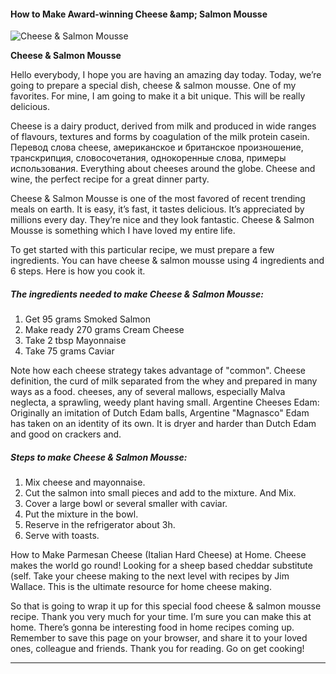             

#### How to Make Award-winning Cheese &amp;amp; Salmon Mousse

![Cheese &amp; Salmon Mousse](https://img-global.cpcdn.com/recipes/4580285135978496/751x532cq70/cheese-salmon-mousse-recipe-main-photo.jpg)

**Cheese &amp; Salmon Mousse**

Hello everybody, I hope you are having an amazing day today. Today, we’re going to prepare a special dish, cheese & salmon mousse. One of my favorites. For mine, I am going to make it a bit unique. This will be really delicious.

Cheese is a dairy product, derived from milk and produced in wide ranges of flavours, textures and forms by coagulation of the milk protein casein. Перевод слова cheese, американское и британское произношение, транскрипция, словосочетания, однокоренные слова, примеры использования. Everything about cheeses around the globe. Cheese and wine, the perfect recipe for a great dinner party.

Cheese & Salmon Mousse is one of the most favored of recent trending meals on earth. It is easy, it’s fast, it tastes delicious. It’s appreciated by millions every day. They’re nice and they look fantastic. Cheese & Salmon Mousse is something which I have loved my entire life.

To get started with this particular recipe, we must prepare a few ingredients. You can have cheese & salmon mousse using 4 ingredients and 6 steps. Here is how you cook it.

##### The ingredients needed to make Cheese & Salmon Mousse:

1.  Get 95 grams Smoked Salmon
2.  Make ready 270 grams Cream Cheese
3.  Take 2 tbsp Mayonnaise
4.  Take 75 grams Caviar

Note how each cheese strategy takes advantage of "common". Cheese definition, the curd of milk separated from the whey and prepared in many ways as a food. cheeses, any of several mallows, especially Malva neglecta, a sprawling, weedy plant having small. Argentine Cheeses Edam: Originally an imitation of Dutch Edam balls, Argentine "Magnasco" Edam has taken on an identity of its own. It is dryer and harder than Dutch Edam and good on crackers and.

##### Steps to make Cheese & Salmon Mousse:

1.  Mix cheese and mayonnaise.
2.  Cut the salmon into small pieces and add to the mixture. And Mix.
3.  Cover a large bowl or several smaller with caviar.
4.  Put the mixture in the bowl.
5.  Reserve in the refrigerator about 3h.
6.  Serve with toasts.

How to Make Parmesan Cheese (Italian Hard Cheese) at Home. Cheese makes the world go round! Looking for a sheep based cheddar substitute (self. Take your cheese making to the next level with recipes by Jim Wallace. This is the ultimate resource for home cheese making.

So that is going to wrap it up for this special food cheese & salmon mousse recipe. Thank you very much for your time. I’m sure you can make this at home. There’s gonna be interesting food in home recipes coming up. Remember to save this page on your browser, and share it to your loved ones, colleague and friends. Thank you for reading. Go on get cooking!

* * *